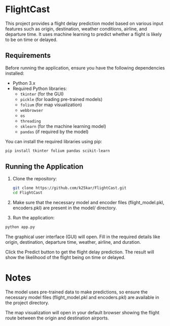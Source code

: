 # FlightCast

This project provides a flight delay prediction model based on various input features such as origin, destination, weather conditions, airline, and departure time. It uses machine learning to predict whether a flight is likely to be on time or delayed.

## Requirements

Before running the application, ensure you have the following dependencies installed:

- Python 3.x
- Required Python libraries:
  - `tkinter` (for the GUI)
  - `pickle` (for loading pre-trained models)
  - `folium` (for map visualization)
  - `webbrowser`
  - `os`
  - `threading`
  - `sklearn` (for the machine learning model)
  - `pandas` (if required by the model)

You can install the required libraries using pip:

```bash
pip install tkinter folium pandas scikit-learn

```
## Running the Application

1. Clone the repository:

   ```bash
   git clone https://github.com/k25kar/FlightCast.git
   cd FlightCast
2. Make sure that the necessary model and encoder files (flight_model.pkl, encoders.pkl) are present in the model/ directory.

3. Run the application:

``` bash
python app.py
```

The graphical user interface (GUI) will open. Fill in the required details like origin, destination, departure time, weather, airline, and duration.

Click the Predict button to get the flight delay prediction. The result will show the likelihood of the flight being on time or delayed.

# Notes

The model uses pre-trained data to make predictions, so ensure the necessary model files (flight_model.pkl and encoders.pkl) are available in the project directory.

The map visualization will open in your default browser showing the flight route between the origin and destination airports.
